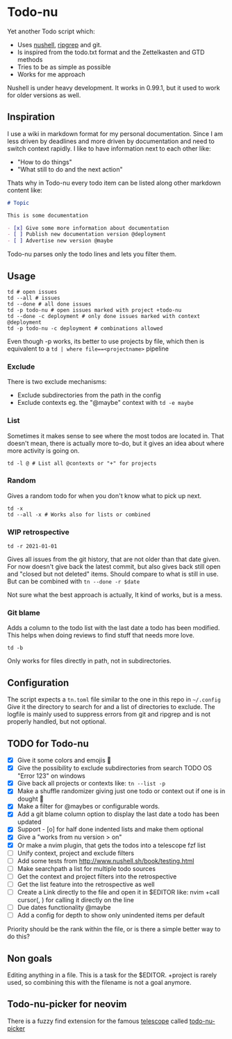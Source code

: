 # Todo-nu

Yet another Todo script which:

- Uses [nushell](https://github.com/nushell/nushell), [ripgrep](https://github.com/BurntSushi/ripgrep) and git.
- Is inspired from the todo.txt format and the Zettelkasten and GTD methods
- Tries to be as simple as possible
- Works for me approach

Nushell is under heavy development. It works in 0.99.1, but it used to work for older versions as well.

## Inspiration

I use a wiki in markdown format for my personal documentation.
Since I am less driven by deadlines and more driven by documentation and need to switch context rapidly.
I like to have information next to each other like:

- "How to do things"
- "What still to do and the next action"

Thats why in Todo-nu every todo item can be listed along other markdown content like:

```md
# Topic

This is some documentation

- [x] Give some more information about documentation
- [ ] Publish new documentation version @deployment
- [ ] Advertise new version @maybe
```

Todo-nu parses only the todo lines and lets you filter them.

## Usage

```nushell
td # open issues
td --all # issues
td --done # all done issues
td -p todo-nu # open issues marked with project +todo-nu
td --done -c deployment # only done issues marked with context @deployment
td -p todo-nu -c deployment # combinations allowed
```

Even though -p works, its better to use projects by file,
which then is equivalent to a `td | where file==<projectname>` pipeline

### Exclude

There is two exclude mechanisms:

- Exclude subdirectories from the path in the config
- Exclude contexts eg. the "@maybe" context with `td -e maybe`

### List

Sometimes it makes sense to see where the most todos are located in.
That doesn't mean, there is actually more to-do,
but it gives an idea about where more activity is going on.

```nushell
td -l @ # List all @contexts or "+" for projects
```

### Random

Gives a random todo for when you don't know what to pick up next.

```nushell
td -x
td --all -x # Works also for lists or combined
```

### WIP retrospective

```nushell
td -r 2021-01-01
```

Gives all issues from the git history,
that are not older than that date given.
For now doesn't give back the latest commit,
but also gives back still open and "closed but not deleted" items.
Should compare to what is still in use.
But can be combined with `tn --done -r $date`

Not sure what the best approach is actually,
It kind of works, but is a mess.

### Git blame

Adds a column to the todo list with the last date a todo has been modified.
This helps when doing reviews to find stuff that needs more love.

```nushell
td -b
```

Only works for files directly in path, not in subdirectories.

## Configuration

The script expects a `tn.toml` file similar to the one in this repo in `~/.config`
Give it the directory to search for and a list of directories to exclude.
The logfile is mainly used to suppress errors from git and ripgrep and is not properly handled,
but not optional.

## TODO for Todo-nu

- [x] Give it some colors and emojis 🤡
- [x] Give the possibility to exclude subdirectories from search TODO OS "Error 123" on windows
- [x] Give back all projects or contexts like: `tn --list -p`
- [x] Make a shuffle randomizer giving just one todo or context out if one is in dought 
- [x] Make a filter for @maybes or configurable words.
- [x] Add a git blame column option to display the last date a todo has been updated
- [x] Support - [o] for half done indented lists and make them optional
- [x] Give a "works from nu version > on"
- [x] Or make a nvim plugin, that gets the todos into a telescope fzf list
- [ ] Unify context, project and exclude filters
- [ ] Add some tests from http://www.nushell.sh/book/testing.html
- [ ] Make searchpath a list for multiple todo sources
- [ ] Get the context and project filters into the retrospective
- [ ] Get the list feature into the retrospective as well
- [ ] Create a Link directly to the file and open it in $EDITOR
      like: nvim +call cursor(<LINE>, <COLUMN>) for calling it directly on the line
- [ ] Due dates functionality @maybe
- [ ] Add a config for depth to show only unindented items per default

Priority should be the rank within the file,
or is there a simple better way to do this?

## Non goals

Editing anything in a file. This is a task for the $EDITOR.
+project is rarely used, so combining this with the filename is not a goal anymore.

## Todo-nu-picker for neovim

There is a fuzzy find extension for the famous [telescope](https://github.com/nvim-telescope/telescope.nvim) called [todo-nu-picker](https://github.com/petrisch/todo-nu-picker.nvim)
